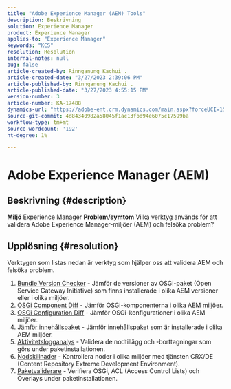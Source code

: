 ```yaml
---
title: "Adobe Experience Manager (AEM) Tools"
description: Beskrivning
solution: Experience Manager
product: Experience Manager
applies-to: "Experience Manager"
keywords: "KCS"
resolution: Resolution
internal-notes: null
bug: false
article-created-by: Rinnganung Kachui .
article-created-date: "3/27/2023 2:39:06 PM"
article-published-by: Rinnganung Kachui .
article-published-date: "3/27/2023 4:55:15 PM"
version-number: 3
article-number: KA-17488
dynamics-url: "https://adobe-ent.crm.dynamics.com/main.aspx?forceUCI=1&pagetype=entityrecord&etn=knowledgearticle&id=2d9db91c-adcc-ed11-b597-6045bd0065b6"
source-git-commit: 4d84340982a58045f1ac13fbd94e6075c17599ba
workflow-type: tm+mt
source-wordcount: '192'
ht-degree: 1%

---
```


# Adobe Experience Manager (AEM)

## Beskrivning {#description}

<b>Miljö</b>
Experience Manager
<b>Problem/symtom</b>
Vilka verktyg används för att validera Adobe Experience Manager-miljöer (AEM) och felsöka problem?


## Upplösning {#resolution}

Verktygen som listas nedan är verktyg som hjälper oss att validera AEM och felsöka problem.<br>
1. [Bundle Version Checker](https://experienceleague.adobe.com/docs/experience-cloud-kcs/kbarticles/KA-17501.html?lang=en) - Jämför de versioner av OSGi-paket (Open Service Gateway Initiative) som finns installerade i olika AEM versioner eller i olika miljöer.
2. [OSGi Component Diff](https://helpx.adobe.com/experience-manager/kb/tools/osgi-component-diff.html) - Jämför OSGi-komponenterna i olika AEM miljöer.
3. [OSGi Configuration Diff](https://helpx.adobe.com/experience-manager/kb/tools/osgi-configuration-diff.html) - Jämför OSGi-konfigurationer i olika AEM miljöer.
4. [Jämför innehållspaket](https://helpx.adobe.com/experience-manager/kb/tools/content-package-comparator.html) - Jämför innehållspaket som är installerade i olika AEM miljöer.
5. [Aktivitetslogganalys](https://helpx.adobe.com/experience-manager/kb/tools/activity-log-analyzer.html) - Validera de nodtillägg och -borttagningar som görs under paketinstallationen.
6. [Nodskillnader](https://helpx.adobe.com/experience-manager/kb/tools/aem-node-diff.html) - Kontrollera noder i olika miljöer med tjänsten CRX/DE (Content Repository Extreme Development Environment).
7. [Paketvaliderare](https://helpx.adobe.com/experience-manager/6-4/sites/administering/using/package-manager.html#ValidatingPackages) - Verifiera OSGi, ACL (Access Control Lists) och Overlays under paketinstallationen.

